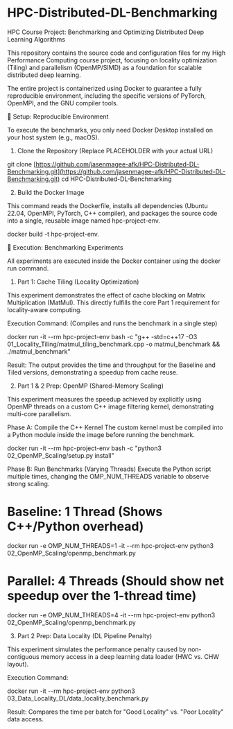 # HPC-Distributed-DL-Benchmarking
HPC Course Project: Benchmarking and Optimizing Distributed Deep Learning Algorithms

This repository contains the source code and configuration files for my High Performance Computing course project, focusing on locality optimization (Tiling) and parallelism (OpenMP/SIMD) as a foundation for scalable distributed deep learning.

The entire project is containerized using Docker to guarantee a fully reproducible environment, including the specific versions of PyTorch, OpenMPI, and the GNU compiler tools.

🚀 Setup: Reproducible Environment

To execute the benchmarks, you only need Docker Desktop installed on your host system (e.g., macOS).

1. Clone the Repository (Replace PLACEHOLDER with your actual URL)

git clone [https://github.com/jasenmagee-afk/HPC-Distributed-DL-Benchmarking.git](https://github.com/jasenmagee-afk/HPC-Distributed-DL-Benchmarking.git)
cd HPC-Distributed-DL-Benchmarking


2. Build the Docker Image

This command reads the Dockerfile, installs all dependencies (Ubuntu 22.04, OpenMPI, PyTorch, C++ compiler), and packages the source code into a single, reusable image named hpc-project-env.

docker build -t hpc-project-env.


🔬 Execution: Benchmarking Experiments

All experiments are executed inside the Docker container using the docker run command.

1. Part 1: Cache Tiling (Locality Optimization)

This experiment demonstrates the effect of cache blocking on Matrix Multiplication (MatMul). This directly fulfills the core Part 1 requirement for locality-aware computing.

Execution Command: (Compiles and runs the benchmark in a single step)

docker run -it --rm hpc-project-env bash -c "g++ -std=c++17 -O3 01_Locality_Tiling/matmul_tiling_benchmark.cpp -o matmul_benchmark && ./matmul_benchmark"


Result: The output provides the time and throughput for the Baseline and Tiled versions, demonstrating a speedup from cache reuse.

2. Part 1 & 2 Prep: OpenMP (Shared-Memory Scaling)

This experiment measures the speedup achieved by explicitly using OpenMP threads on a custom C++ image filtering kernel, demonstrating multi-core parallelism.

Phase A: Compile the C++ Kernel
The custom kernel must be compiled into a Python module inside the image before running the benchmark.

docker run -it --rm hpc-project-env bash -c "python3 02_OpenMP_Scaling/setup.py install"


Phase B: Run Benchmarks (Varying Threads)
Execute the Python script multiple times, changing the OMP_NUM_THREADS variable to observe strong scaling.

# Baseline: 1 Thread (Shows C++/Python overhead)
docker run -e OMP_NUM_THREADS=1 -it --rm hpc-project-env python3 02_OpenMP_Scaling/openmp_benchmark.py

# Parallel: 4 Threads (Should show net speedup over the 1-thread time)
docker run -e OMP_NUM_THREADS=4 -it --rm hpc-project-env python3 02_OpenMP_Scaling/openmp_benchmark.py


3. Part 2 Prep: Data Locality (DL Pipeline Penalty)

This experiment simulates the performance penalty caused by non-contiguous memory access in a deep learning data loader (HWC vs. CHW layout).

Execution Command:

docker run -it --rm hpc-project-env python3 03_Data_Locality_DL/data_locality_benchmark.py


Result: Compares the time per batch for "Good Locality" vs. "Poor Locality" data access.
